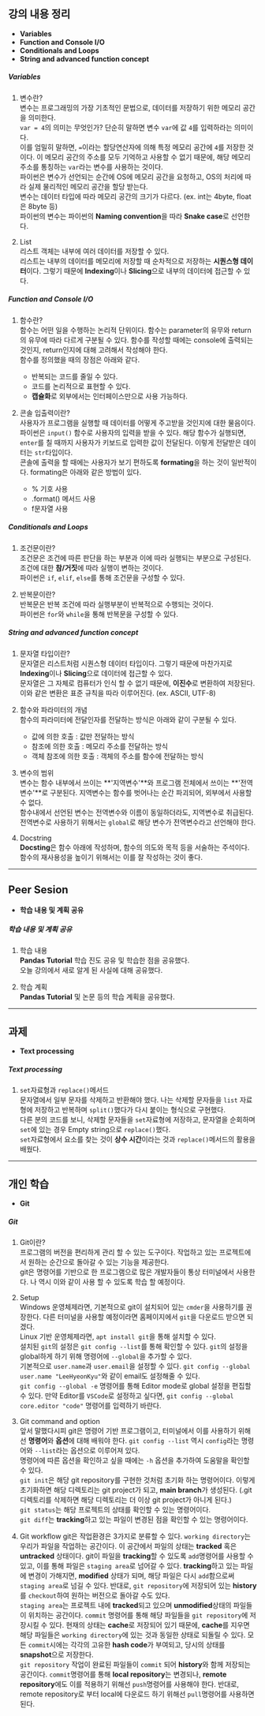## 강의 내용 정리

- **Variables**  
- **Function and Console I/O**  
- **Conditionals and Loops**  
- **String and advanced function concept**

##### Variables
1. 변수란?  
변수는 프로그래밍의 가장 기초적인 문법으로, 데이터를 저장하기 위한 메모리 공간을 의미한다.  
`var = 4`의 의미는 무엇인가? 단순히 말하면 변수 `var`에 값 `4`를 입력하라는 의미이다.  
이를 엄밀히 말하면, `=`이라는 할당연산자에 의해 특정 메모리 공간에 `4`를 저장한 것이다.
이 메모리 공간의 주소를 모두 기억하고 사용할 수 없기 때문에, 해당 메모리 주소를 통칭하는 `var`라는 변수를 사용하는 것이다.  
파이썬은 변수가 선언되는 순간에 OS에 메모리 공간을 요청하고, OS의 처리에 따라 실제 물리적인 메모리 공간을 할당 받는다.  
변수는 데이터 타입에 따라 메모리 공간의 크기가 다르다. (ex. int는 4byte, float은 8byte 등)  
파이썬의 변수는 파이썬의 **Naming convention**을 따라 **Snake case**로 선언한다.  

2. List  
리스트 객체는 내부에 여러 데이터를 저장할 수 있다.  
리스트는 내부의 데이터를 메모리에 저장할 때 순차적으로 저장하는 **시퀀스형 데이터**이다. 그렇기 때문에 **Indexing**이나 **Slicing**으로 내부의 데이터에 접근할 수 있다.

##### Function and Console I/O
1. 함수란?  
함수는 어떤 일을 수행하는 논리적 단위이다. 함수는 parameter의 유무와 return의 유무에 따라 다르게 구분될 수 있다. 함수를 작성할 때에는 console에 출력되는 것인지, return인지에 대해 고려해서 작성해야 한다.  
함수를 정의했을 때의 장점은 아래와 같다.
    * 반복되는 코드를 줄일 수 있다.
    * 코드를 논리적으로 표현할 수 있다.
    * **캡슐화**로 외부에서는 인터페이스만으로 사용 가능하다.  

2. 콘솔 입출력이란?  
사용자가 프로그램을 실행할 때 데이터를 어떻게 주고받을 것인지에 대한 물음이다.  
파이썬은 `input()` 함수로 사용자의 입력을 받을 수 있다. 해당 함수가 실행되면, `enter`를 칠 때까지 사용자가 키보드로 입력한 값이 전달된다. 이렇게 전달받은 데이터는 `str`타입이다.  
콘솔에 출력을 할 때에는 사용자가 보기 편하도록 **formating**을 하는 것이 일반적이다. formating은 아래와 같은 방법이 있다.
    * % 기호 사용
    * .format() 메서드 사용
    * f문자열 사용

##### Conditionals and Loops

1. 조건문이란?  
조건문은 조건에 따른 판단을 하는 부분과 이에 따라 실행되는 부분으로 구성된다. 조건에 대한 **참/거짓**에 따라 실행이 변하는 것이다.  
파이썬은 `if`, `elif`, `else`를 통해 조건문을 구성할 수 있다.  

2. 반복문이란?  
반복문은 반복 조건에 따라 실행부분이 반복적으로 수행되는 것이다.  
파이썬은 `for`와 `while`을 통해 반복문을 구성할 수 있다.

##### String and advanced function concept

1. 문자열 타입이란?  
문자열은 리스트처럼 시퀀스형 데이터 타입이다. 그렇기 때문에 마찬가지로 **Indexing**이나 **Slicing**으로 데이터에 접근할 수 있다.  
문자열은 그 자체로 컴퓨터가 인식 할 수 없기 때문에, **이진수**로 변환하여 저장된다. 이와 같은 변환은 표준 규칙을 따라 이루어진다. (ex. ASCII, UTF-8)  

2. 함수와 파라미터의 개념  
함수의 파라미터에 전달인자를 전달하는 방식은 아래와 같이 구분될 수 있다.  
    * 값에 의한 호출 : 값만 전달하는 방식
    * 참조에 의한 호출 : 메모리 주소를 전달하는 방식
    * 객체 참조에 의한 호출 : 객체의 주소를 함수에 전달하는 방식  

3. 변수의 범위  
변수는 함수 내부에서 쓰이는 **'지역변수'**와 프로그램 전체에서 쓰이는 **'전역변수'**로 구분된다. 지역변수는 함수를 벗어나는 순간 파괴되어, 외부에서 사용할 수 없다.  
함수내에서 선언된 변수는 전역변수와 이름이 동일하더라도, 지역변수로 취급된다. 전역변수로 사용하기 위해서는 `global`로 해당 변수가 전역변수라고 선언해야 한다.

4. Docstring  
**Docsting**은 함수 아래에 작성하며, 함수의 의도와 목적 등을 서술하는 주석이다. 함수의 재사용성을 높이기 위해서는 이를 잘 작성하는 것이 좋다.

---

## Peer Sesion

- **학습 내용 및 계획 공유**

##### 학습 내용 및 계획 공유  

1. 학습 내용  
**Pandas Tutorial** 학습 진도 공유 및 학습한 점을 공유했다.  
오늘 강의에서 새로 알게 된 사실에 대해 공유했다.

2. 학습 계획  
**Pandas Tutorial** 및 논문 등의 학습 계획을 공유했다.

---

## 과제

- **Text processing**

##### Text processing  

1. `set`자료형과 `replace()`메서드  
문자열에서 일부 문자를 삭제하고 반환해야 했다. 나는 삭제할 문자들을 `list` 자료형에 저장하고 반복하며 `split()`했다가 다시 붙이는 형식으로 구현했다.  
다른 분의 코드를 보니, 삭제할 문자들을 `set`자료형에 저장하고, 문자열을 순회하며 `set`에 있는 경우 Empty string으로 `replace()`했다.  
`set`자료형에서 요소를 찾는 것이 **상수 시간**이라는 것과 `replace()`메서드의 활용을 배웠다.  

---

## 개인 학습

- **Git**

##### Git  
1. Git이란?  
프로그램의 버전을 편리하게 관리 할 수 있는 도구이다. 작업하고 있는 프로젝트에서 원하는 순간으로 돌아갈 수 있는 기능을 제공한다.  
git은 명령어를 기반으로 한 프로그램으로 많은 개발자들이 통상 터미널에서 사용한다. 나 역시 이와 같이 사용 할 수 있도록 학습 할 예정이다.  

2. Setup  
Windows 운영체제라면, 기본적으로 git이 설치되어 있는 `cmder`을 사용하기를 권장한다. 다른 터미널을 사용할 예정이라면 홈페이지에서 `git`을 다운로드 받으면 되겠다.  
Linux 기반 운영체제라면, `apt install git`을 통해 설치할 수 있다.  
설치된 `git`의 설정은 `git config --list`를 통해 확인할 수 있다. `git`의 설정을 global하게 하기 위해 명령어에 `--global`을 추가할 수 있다.  
기본적으로 `user.name`과 `user.email`을 설정할 수 있다. `git config --global user.name "LeeHyeonKyu"`와 같이 email도 설정해줄 수 있다.  
`git config --global -e` 명령어를 통해 Editor mode로 global 설정을 편집할 수 있다. 만약 Editor를 `VSCode`로 설정하고 싶다면, `git config --global core.editor "code"` 명령어를 입력하기 바란다.

3. Git command and option  
앞서 말했다시피 git은 명령어 기반 프로그램이고, 터미널에서 이를 사용하기 위해선 **명령어**와 **옵션**에 대해 배워야 한다. `git config --list` 역시 `config`라는 명령어와 `--list`라는 옵션으로 이루어져 있다.  
명령어에 따른 옵션을 확인하고 싶을 때에는 `-h` 옵션을 추가하여 도움말을 확인할 수 있다.  
`git init`은 해당 git repository를 구현한 것처럼 초기화 하는 명령어이다. 이렇게 초기화하면 해당 디렉토리는 git project가 되고, **main branch**가 생성된다. (.git 디렉토리를 삭제하면 해당 디렉토리는 더 이상 git project가 아니게 된다.)  
`git status`는 해당 프로젝트의 상태를 확인할 수 있는 명령어이다.  
`git diff`는 **tracking**하고 있는 파일이 변경된 점을 확인할 수 있는 명령어이다.

4. Git workflow
git은 작업환경은 3가지로 분류할 수 있다.
`working directory`는 우리가 파일을 작업하는 공간이다. 이 공간에서 파일의 상태는 **tracked** 혹은 **untracked** 상태이다. git이 파일을 **tracking**할 수 있도록 `add`명령어를 사용할 수 있고, 이를 통해 파일은 `staging area`로 넘어갈 수 있다. **tracking**하고 있는 파일에 변경이 가해지면, **modified** 상태가 되며, 해당 파일은 다시 `add`함으로써 `staging area`로 넘길 수 있다. 반대로, `git repository`에 저장되어 있는 **history**를 `checkout`하여 원하는 버전으로 돌아갈 수도 있다.  
`staging area`는 프로젝트 내에 **tracked**되고 있으며 **unmodified**상태의 파일들이 위치하는 공간이다. `commit` 명령어를 통해 해당 파일들을 `git repository`에 저장시킬 수 있다. 현재의 상태는 **cache**로 저장되어 있기 때문에, **cache**를 지우면 해당 파일들은 `working directory`에 있는 것과 동일한 상태로 되돌릴 수 있다. 모든 `commit`시에는 각각의 고유한 **hash code**가 부여되고, 당시의 상태를 **snapshot**으로 저장한다.  
`git repository` 작업이 완료된 파일들이 `commit` 되어 **history**와 함께 저장되는 공간이다. `commit`명령어를 통해 **local repository**는 변경되나, **remote repository**에도 이를 적용하기 위해선 `push`명령어를 사용해야 한다. 반대로, remote repository로 부터 local에 다운로드 하기 위해선 `pull`명령어를 사용하면 된다.
